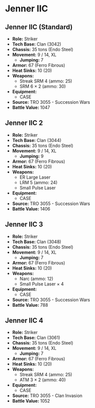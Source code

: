 # Jenner IIC
## Jenner IIC (Standard)
- **Role:** Striker
- **Tech Base:** Clan (3042)
- **Chassis:** 35 tons (Endo Steel)
- **Movement:** 9 / 14, XL
  - **Jumping:** 7
- **Armor:** 67 (Ferro Fibrous)
- **Heat Sinks:** 10 (20)
- **Weapons:**
  - Streak SRM 4 (ammo: 25)
  - SRM 6 × 2 (ammo: 30)
- **Equipment:**
  - CASE
- **Source:** TRO 3055 - Succession Wars
- **Battle Value:** 1047

## Jenner IIC 2
- **Role:** Striker
- **Tech Base:** Clan (3044)
- **Chassis:** 35 tons (Endo Steel)
- **Movement:** 9 / 14, XL
  - **Jumping:** 9
- **Armor:** 67 (Ferro Fibrous)
- **Heat Sinks:** 10 (20)
- **Weapons:**
  - ER Large Laser
  - LRM 5 (ammo: 24)
  - Small Pulse Laser
- **Equipment:**
  - CASE
- **Source:** TRO 3055 - Succession Wars
- **Battle Value:** 1406

## Jenner IIC 3
- **Role:** Striker
- **Tech Base:** Clan (3048)
- **Chassis:** 35 tons (Endo Steel)
- **Movement:** 9 / 14, XL
  - **Jumping:** 7
- **Armor:** 67 (Ferro Fibrous)
- **Heat Sinks:** 10 (20)
- **Weapons:**
  - Narc (ammo: 12)
  - Small Pulse Laser × 4
- **Equipment:**
  - CASE
- **Source:** TRO 3055 - Succession Wars
- **Battle Value:** 788

## Jenner IIC 4
- **Role:** Striker
- **Tech Base:** Clan (3061)
- **Chassis:** 35 tons (Endo Steel)
- **Movement:** 9 / 14, XL
  - **Jumping:** 7
- **Armor:** 67 (Ferro Fibrous)
- **Heat Sinks:** 10 (20)
- **Weapons:**
  - Streak SRM 4 (ammo: 25)
  - ATM 3 × 2 (ammo: 40)
- **Equipment:**
  - CASE
- **Source:** TRO 3055 - Clan Invasion
- **Battle Value:** 1052

